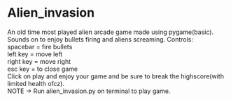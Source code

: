 # Alien_invasion
An old time most played alien arcade game made using pygame(basic). Sounds on to enjoy bullets firing and aliens screaming. Controls: <br/>
spacebar = fire bullets <br/>
left key = move left <br/>
right key = move right <br/>
esc key = to close game <br/>
Click on play and enjoy your game and be sure to break the highscore(with limited health ofcz). <br/>
NOTE -> Run alien_invasion.py on terminal to play game.

